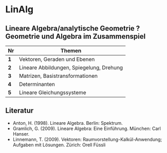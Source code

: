LinAlg
======

## Lineare Algebra/analytische Geometrie ? Geometrie und Algebra im Zusammenspiel

Nr | Themen
--- | ---
**1** | Vektoren, Geraden und Ebenen
**2** | Lineare Abbildungen, Spiegelung, Drehung 
**3** | Matrizen, Basistransformationen 
**4** | Determinanten 
**5** | Lineare Gleichungssysteme 



## Literatur

- Anton, H. (1998). Lineare Algebra. Berlin: Spektrum.
- Gramlich, G. (2009). Lineare Algebra: Eine Einführung. München: Carl Hanser.
- Linnemann, T. (2009). Vektoren: Raumvorstellung-Kalkül-Anwendung; Aufgaben mit Lösungen. Zürich: Orell Füssli
